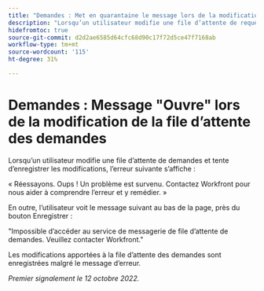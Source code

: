 ```yaml
---
title: "Demandes : Met en quarantaine le message lors de la modification de la file d’attente des demandes"
description: "Lorsqu’un utilisateur modifie une file d’attente de requêtes et tente d’enregistrer les modifications, une erreur s’affiche."
hidefromtoc: true
source-git-commit: d2d2ae6585d64cfc68d90c17f72d5ce47f7168ab
workflow-type: tm+mt
source-wordcount: '115'
ht-degree: 31%

---
```



# Demandes : Message &quot;Ouvre&quot; lors de la modification de la file d’attente des demandes

Lorsqu’un utilisateur modifie une file d’attente de demandes et tente d’enregistrer les modifications, l’erreur suivante s’affiche :

« Réessayons. Oups ! Un problème est survenu. Contactez Workfront pour nous aider à comprendre l’erreur et y remédier. »

En outre, l’utilisateur voit le message suivant au bas de la page, près du bouton Enregistrer :

&quot;Impossible d’accéder au service de messagerie de file d’attente de demandes. Veuillez contacter Workfront.&quot;

Les modifications apportées à la file d’attente des demandes sont enregistrées malgré le message d’erreur.

_Premier signalement le 12 octobre 2022._

